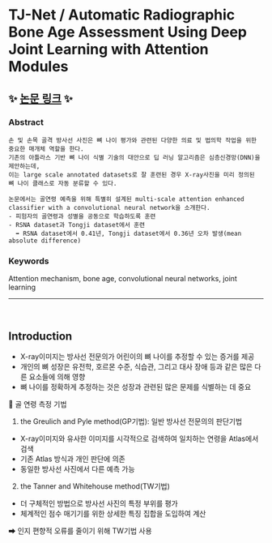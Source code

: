 # TJ-Net / Automatic Radiographic Bone Age Assessment Using Deep Joint Learning with Attention Modules 

✨ [논문 링크](https://pdfs.semanticscholar.org/6342/afdefe3ecb2af3706240a6b57108d2534705.pdf) ✨
-----
### Abstract
```
손 및 손목 골격 방사선 사진은 뼈 나이 평가와 관련된 다양한 의료 및 법의학 작업을 위한 중요한 매개체 역할을 한다.
기존의 아틀라스 기반 뼈 나이 식별 기술의 대안으로 딥 러닝 알고리즘은 심층신경망(DNN)을 제안하는데, 
이는 large scale annotated datasets로 잘 훈련된 경우 X-ray사진을 미리 정의된 뼈 나이 클래스로 자동 분류할 수 있다.

논문에서는 골연령 예측을 위해 특별히 설계된 multi-scale attention enhanced classifier with a convolutional neural network을 소개한다.
- 피험자의 골연령과 성별을 공동으로 학습하도록 훈련
- RSNA dataset과 Tongji dataset에서 훈련
  ➡ RSNA dataset에서 0.41년, Tongji dataset에서 0.36년 오차 발생(mean absolute difference)
```
### Keywords
Attention mechanism, bone age, convolutional neural networks, joint learning

-----
<br>

## Introduction

- X-ray이미지는 방사선 전문의가 어린이의 뼈 나이를 추정할 수 있는 증거를 제공
- 개인의 뼈 성장은 유전학, 호르몬 수준, 식습관, 그리고 대사 장애 등과 같은 많은 다른 요소들에 의해 영향
- 뼈 나이를 정확하게 추정하는 것은 성장과 관련된 많은 문제를 식별하는 데 중요

🔸 골 연령 측정 기법
1. the Greulich and Pyle method(GP기법): 일반 방사선 전문의의 판단기법
  - X-ray이미지와 유사한 이미지를 시각적으로 검색하여 일치하는 연령을 Atlas에서 검색
  - 기존 Atlas 방식과 개인 판단에 의존
  - 동일한 방사선 사진에서 다른 예측 가능

2. the Tanner and Whitehouse method(TW기법)  
  - 더 구체적인 방법으로 방사선 사진의 특정 부위를 평가
  - 체계적인 점수 매기기를 위한 상세한 특징 집합을 도입하여 계산

➡ 인지 편향적 오류를 줄이기 위해 TW기법 사용



